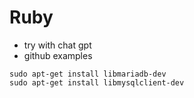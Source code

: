 # Ruby

- try with chat gpt
- github examples

```
sudo apt-get install libmariadb-dev
sudo apt-get install libmysqlclient-dev
```